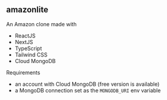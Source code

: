 ## amazonlite

An Amazon clone made with

- ReactJS
- NextJS
- TypeScript
- Tailwind CSS
- Cloud MongoDB

Requirements

- an account with Cloud MongoDB (free version is available)
- a MongoDB connection set as the `MONGODB_URI` env variable
